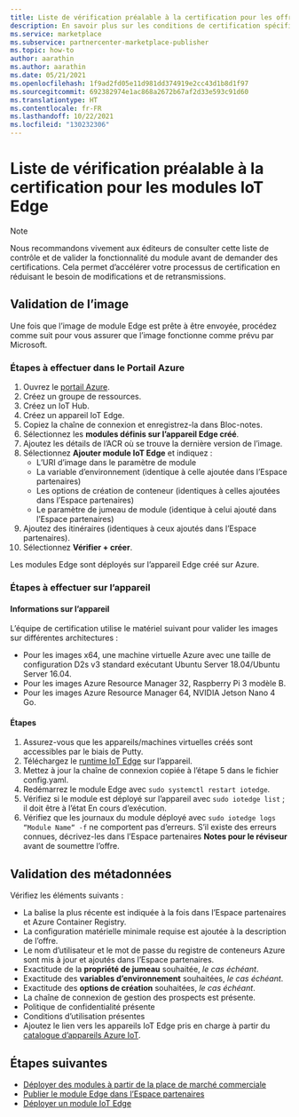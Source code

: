```yaml
---
title: Liste de vérification préalable à la certification pour les offres de modules IoT Edge sur la Place de marché Azure
description: En savoir plus sur les conditions de certification spécifiques à la publication d’offres de modules IoT Edge sur la Place de marché Azure.
ms.service: marketplace
ms.subservice: partnercenter-marketplace-publisher
ms.topic: how-to
author: aarathin
ms.author: aarathin
ms.date: 05/21/2021
ms.openlocfilehash: 1f9ad2fd05e11d981dd374919e2cc43d1b8d1f97
ms.sourcegitcommit: 692382974e1ac868a2672b67af2d33e593c91d60
ms.translationtype: HT
ms.contentlocale: fr-FR
ms.lasthandoff: 10/22/2021
ms.locfileid: "130232306"
---
```

# <a name="pre-certification-checklist-for-iot-edge-modules"></a>Liste de vérification préalable à la certification pour les modules IoT Edge

> [!NOTE]
> Nous recommandons vivement aux éditeurs de consulter cette liste de contrôle et de valider la fonctionnalité du module avant de demander des certifications. Cela permet d’accélérer votre processus de certification en réduisant le besoin de modifications et de retransmissions.

## <a name="validation-of-image"></a>Validation de l’image

Une fois que l’image de module Edge est prête à être envoyée, procédez comme suit pour vous assurer que l’image fonctionne comme prévu par Microsoft.

### <a name="steps-to-perform-in-the-azure-portal"></a>Étapes à effectuer dans le Portail Azure

1. Ouvrez le [portail Azure](https://partner.microsoft.com/).
1. Créez un groupe de ressources.
1. Créez un IoT Hub.
1. Créez un appareil IoT Edge.
1. Copiez la chaîne de connexion et enregistrez-la dans Bloc-notes.
1. Sélectionnez les **modules définis sur l’appareil Edge créé**.
1. Ajoutez les détails de l’ACR où se trouve la dernière version de l’image.
1. Sélectionnez **Ajouter module IoT Edge** et indiquez :
    - L’URI d’image dans le paramètre de module
    - La variable d’environnement (identique à celle ajoutée dans l’Espace partenaires)
    - Les options de création de conteneur (identiques à celles ajoutées dans l’Espace partenaires)
    - Le paramètre de jumeau de module (identique à celui ajouté dans l’Espace partenaires)
1. Ajoutez des itinéraires (identiques à ceux ajoutés dans l’Espace partenaires).
1. Sélectionnez **Vérifier + créer**.

Les modules Edge sont déployés sur l’appareil Edge créé sur Azure.

### <a name="steps-to-perform-on-the-device"></a>Étapes à effectuer sur l’appareil

#### <a name="device-details"></a>Informations sur l’appareil

L’équipe de certification utilise le matériel suivant pour valider les images sur différentes architectures :

- Pour les images x64, une machine virtuelle Azure avec une taille de configuration D2s v3 standard exécutant Ubuntu Server 18.04/Ubuntu Server 16.04.
- Pour les images Azure Resource Manager 32, Raspberry Pi 3 modèle B.
- Pour les images Azure Resource Manager 64, NVIDIA Jetson Nano 4 Go.

#### <a name="steps"></a>Étapes

1. Assurez-vous que les appareils/machines virtuelles créés sont accessibles par le biais de Putty.
1. Téléchargez le [runtime IoT Edge](../iot-edge/how-to-provision-single-device-linux-symmetric.md) sur l’appareil.
1. Mettez à jour la chaîne de connexion copiée à l’étape 5 dans le fichier config.yaml.
1. Redémarrez le module Edge avec `sudo systemctl restart iotedge`.
1. Vérifiez si le module est déployé sur l’appareil avec `sudo iotedge list` ; il doit être à l’état En cours d’exécution.
1. Vérifiez que les journaux du module déployé avec `sudo iotedge logs “Module Name“ -f` ne comportent pas d’erreurs. S’il existe des erreurs connues, décrivez-les dans l’Espace partenaires **Notes pour le réviseur** avant de soumettre l’offre.

## <a name="metadata-validation"></a>Validation des métadonnées

Vérifiez les éléments suivants :

- La balise la plus récente est indiquée à la fois dans l’Espace partenaires et Azure Container Registry.
- La configuration matérielle minimale requise est ajoutée à la description de l’offre.
- Le nom d’utilisateur et le mot de passe du registre de conteneurs Azure sont mis à jour et ajoutés dans l’Espace partenaires.
- Exactitude de la **propriété de jumeau** souhaitée, *le cas échéant*.
- Exactitude des **variables d’environnement** souhaitées, *le cas échéant*.
- Exactitude des **options de création** souhaitées, *le cas échéant*.
- La chaîne de connexion de gestion des prospects est présente.
- Politique de confidentialité présente
- Conditions d’utilisation présentes
- Ajoutez le lien vers les appareils IoT Edge pris en charge à partir du [catalogue d’appareils Azure IoT](https://devicecatalog.azure.com/devices?certificationBadgeTypes=IoTEdgeCompatible). 

## <a name="next-steps"></a>Étapes suivantes

- [Déployer des modules à partir de la place de marché commerciale](../iot-edge/how-to-deploy-modules-portal.md#deploy-from-azure-marketplace)
- [Publier le module Edge dans l’Espace partenaires](./iot-edge-offer-setup.md)
- [Déployer un module IoT Edge](../iot-edge/quickstart-linux.md)